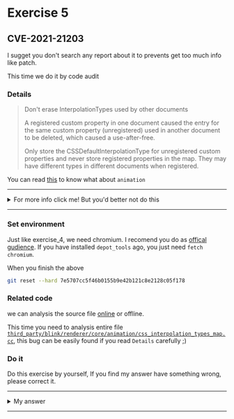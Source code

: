 # Exercise 5

##  CVE-2021-21203
I sugget you don't search any report about it to prevents get too much info like patch.

This time we do it by code audit

### Details

> Don't erase InterpolationTypes used by other documents
>
> A registered custom property in one document caused the entry for the
> same custom property (unregistered) used in another document to be
> deleted, which caused a use-after-free.
>
> Only store the CSSDefaultInterpolationType for unregistered custom
> properties and never store registered properties in the map. They may
> have different types in different documents when registered.

You can read [this](https://chromium.googlesource.com/chromium/src/+/af77c20371d1418300cefbc5fa6779067b7792cf/third_party/blink/renderer/core/animation/#core_animation) to know what about `animation`



---------

<details>
  <summary>For more info click me! But you'd better not do this</summary>

  https://bugs.chromium.org/p/chromium/issues/detail?id=1192054

</details>

--------

### Set environment

Just like exercise_4, we need chromium. I recomend you do as [offical gudience](https://chromium.googlesource.com/chromium/src/+/refs/heads/main/docs/linux/build_instructions.md). If you have installed `depot_tools` ago, you just need `fetch chromium`.

When you finish the above
```sh
git reset --hard 7e5707cc5f46b0155b9e42b121c8e2128c05f178 
```

### Related code
we can analysis the source file [online](https://chromium.googlesource.com/chromium/src/+/af77c20371d1418300cefbc5fa6779067b7792cf/third_party/blink/renderer/core/animation/css_interpolation_types_map.cc) or offline.

This time you need to analysis entire file [`third_party/blink/renderer/core/animation/css_interpolation_types_map.cc`](https://chromium.googlesource.com/chromium/src/+/af77c20371d1418300cefbc5fa6779067b7792cf/third_party/blink/renderer/core/animation/css_interpolation_types_map.cc), this bug can be easily found if you read `Details` carefully ;)

### Do it
Do this exercise by yourself, If you find my answer have something wrong, please correct it.


---------

<details>
  <summary>My answer</summary>

  `Details` has clearly told us the cause of the vulnerability. **A registered custom property in one document caused the entry for the same custom property (unregistered) used in another document to be deleted, which caused a use-after-free**
  This mean if we register a `custom property` and then the `entry` of the same `custom property` in another document which `unregistered` will be deleted by `erase`.
  ```c++
  const InterpolationTypes& CSSInterpolationTypesMap::Get(
    const PropertyHandle& property) const {
  using ApplicableTypesMap =
      HashMap<PropertyHandle, std::unique_ptr<const InterpolationTypes>>;  
  // TODO(iclelland): Combine these two hashmaps into a single map on
  // std::pair<bool,property>
  DEFINE_STATIC_LOCAL(ApplicableTypesMap, all_applicable_types_map, ());
  DEFINE_STATIC_LOCAL(ApplicableTypesMap, composited_applicable_types_map, ());

  ApplicableTypesMap& applicable_types_map =
      allow_all_animations_ ? all_applicable_types_map
                            : composited_applicable_types_map;

  auto entry = applicable_types_map.find(property);               [1] find entry (HashMap)
  bool found_entry = entry != applicable_types_map.end();

  // Custom property interpolation types may change over time so don't trust the
  // applicableTypesMap without checking the registry.
  if (registry_ && property.IsCSSCustomProperty()) {
    const auto* registration = GetRegistration(registry_, property);  [2] registr
    if (registration) {
      if (found_entry) {
        applicable_types_map.erase(entry);          [3] delete entry
      }
      return registration->GetInterpolationTypes();
    }
  }

  if (found_entry) {
    return *entry->value;
  }
  [ ... ]
  ============================================================================
  static const PropertyRegistration* GetRegistration(
    const PropertyRegistry* registry,
    const PropertyHandle& property) {
    DCHECK(property.IsCSSCustomProperty());
    if (!registry) {
      return nullptr;
    }
    return registry->Registration(property.CustomPropertyName());
  }
  ```

</details>

--------

